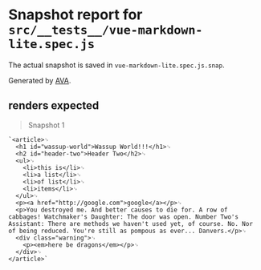 # Snapshot report for `src/__tests__/vue-markdown-lite.spec.js`

The actual snapshot is saved in `vue-markdown-lite.spec.js.snap`.

Generated by [AVA](https://ava.li).

## renders expected

> Snapshot 1

    `<article>␊
      <h1 id="wassup-world">Wassup World!!!</h1>␊
      <h2 id="header-two">Header Two</h2>␊
      <ul>␊
        <li>this is</li>␊
        <li>a list</li>␊
        <li>of list</li>␊
        <li>items</li>␊
      </ul>␊
      <p><a href="http://google.com">google</a></p>␊
      <p>You destroyed me. And better causes to die for. A row of cabbages! Watchmaker's Daughter: The door was open. Number Two's Assistant: There are methods we haven't used yet, of course. No. Nor of being reduced. You're still as pompous as ever... Danvers.</p>␊
      <div class="warning">␊
        <p><em>here be dragons</em></p>␊
      </div>␊
    </article>`
